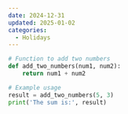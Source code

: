 ```yaml
---
date: 2024-12-31
updated: 2025-01-02
categories:
  - Holidays
---
```


```python title="add_numbers.py"
# Function to add two numbers
def add_two_numbers(num1, num2):
    return num1 + num2

# Example usage
result = add_two_numbers(5, 3)
print('The sum is:', result)
```

